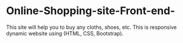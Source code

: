 # Online-Shopping-site-Front-end-
This site will help you to buy any cloths, shoes, etc. This is responsive dynamic website using (HTML, CSS, Bootstrap).



